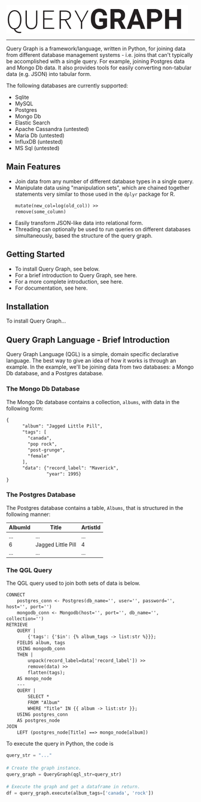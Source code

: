 <img src="docs/_static/images/qg_logo.png" alt="Drawing" />

***

Query Graph is a framework/language, written in Python, for joining data 
from different database management systems - i.e. joins that can't 
typically be accomplished with a single query. For example, joining 
Postgres data and Mongo Db data. It also provides tools for easily 
converting non-tabular data (e.g. JSON) into tabular form.

The following databases are currently supported:

* Sqlite
* MySQL
* Postgres
* Mongo Db
* Elastic Search
* Apache Cassandra (untested)
* Maria Db (untested)
* InfluxDB (untested)
* MS Sql (untested)

## Main Features

* Join data from any number of different database types in a single query.
* Manipulate data using "manipulation sets", which are chained together
  statements very similar to those used in the `dplyr` package for R.
  ```
  mutate(new_col=log(old_col)) >>
  remove(some_column)
  ```
* Easily transform JSON-like data into relational form.
* Threading can optionally be used to run queries on different databases
  simultaneously, based the structure of the query graph.

## Getting Started

* To install Query Graph, see below.
* For a brief introduction to Query Graph, see here.
* For a more complete introduction, see here.
* For documentation, see here.

## Installation

To install Query Graph...

## Query Graph Language - Brief Introduction

Query Graph Language (QGL) is a simple, domain specific declarative 
language. The best way to give an idea of how it works is through
an example. In the example, we'll be joining data from two databases:
a Mongo Db database, and a Postgres database.

### The Mongo Db Database

The Mongo Db database contains a collection, `albums`, with data in the 
following form:

```
{
      "album": "Jagged Little Pill",
      "tags": [
        "canada",
        "pop rock",
        "post-grunge",
        "female"
      ],
      "data": {"record_label": "Maverick",
               "year": 1995}
}
```

### The Postgres Database

The Postgres database contains a table, `Albums`, that is structured in
the following manner:

| AlbumId | Title              | ArtistId |
|---------|--------------------|----------|
| ...     | ...                | ...      |
| 6       | Jagged Little Pill | 4        |
| ...     | ...                | ...      |


### The QGL Query

The QGL query used to join both sets of data is below.

```
CONNECT
    postgres_conn <- Postgres(db_name='', user='', password='', host='', port='')
    mongodb_conn <- Mongodb(host='', port='', db_name='', collection='')
RETRIEVE
    QUERY |
        {'tags': {'$in': {% album_tags -> list:str %}}};
    FIELDS album, tags
    USING mongodb_conn
    THEN |
        unpack(record_label=data['record_label']) >>
        remove(data) >>
        flatten(tags);
    AS mongo_node
    ---
    QUERY |
        SELECT *
        FROM "Album"
        WHERE "Title" IN {{ album -> list:str }};
    USING postgres_conn
    AS postgres_node
JOIN
    LEFT (postgres_node[Title] ==> mongo_node[album])
```

To execute the query in Python, the code is

```python
query_str = "..."

# Create the graph instance.
query_graph = QueryGraph(qgl_str=query_str)

# Execute the graph and get a dataframe in return.
df = query_graph.execute(album_tags=['canada', 'rock'])
```